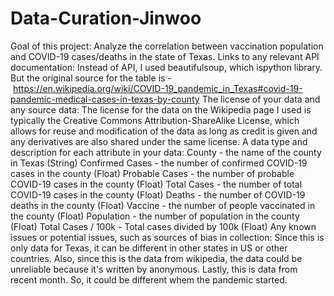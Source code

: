 # Data-Curation-Jinwoo

Goal of this project: Analyze the correlation between vaccination population and COVID-19 cases/deaths in the state of Texas.
Links to any relevant API documentation: Instead of API, I used beautifulsoup, which ispython library. But the original source for the table is - https://en.wikipedia.org/wiki/COVID-19_pandemic_in_Texas#covid-19-pandemic-medical-cases-in-texas-by-county
The license of your data and any source data: The license for the data on the Wikipedia page I used is typically the Creative Commons Attribution-ShareAlike License, which allows for reuse and modification of the data as long as credit is given and any derivatives are also shared under the same license.
A data type and description for each attribute in your data: County - the name of the county in Texas (String) Confirmed Cases - the number of confirmed COVID-19 cases in the county (Float) Probable Cases - the number of probable COVID-19 cases in the county (Float) Total Cases - the number of total COVID-19 cases in the county (Float) Deaths - the number of COVID-19 deaths in the county (Float) Vaccine - the number of people vaccinated in the county (Float) Population - the number of population in the county (Float) Total Cases / 100k - Total cases divided by 100k (Float)
Any known issues or potential issues, such as sources of bias in collection: Since this is only data for Texas, it can be different in other states in US or other countries. Also, since this is the data from wikipedia, the data could be unreliable because it's written by anonymous. Lastly, this is data from recent month. So, it could be different whem the pandemic started.
